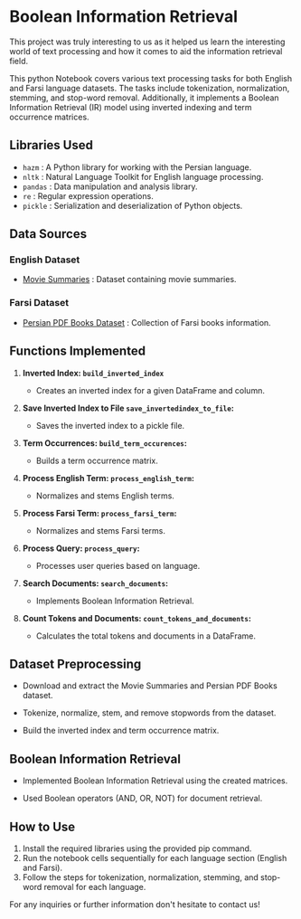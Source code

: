 # Boolean Information Retrieval

This project was truly interesting to us as it helped us learn the interesting world of text processing and how it comes to aid the information retrieval field. 

This python Notebook covers various text processing tasks for both English and Farsi language datasets. The tasks include tokenization, normalization, stemming, and stop-word removal. Additionally, it implements a Boolean Information Retrieval (IR) model using inverted indexing and term occurrence matrices.

## Libraries Used 
 
- `hazm` : A Python library for working with the Persian language.
- `nltk` : Natural Language Toolkit for English language processing.
- `pandas` : Data manipulation and analysis library.
- `re` : Regular expression operations.
- `pickle` : Serialization and deserialization of Python objects.

## Data Sources
### English Dataset
- [Movie Summaries](http://www.cs.cmu.edu/~ark/personas/data/MovieSummaries.tar.gz) : Dataset containing movie summaries.

### Farsi Dataset
- [Persian PDF Books Dataset](https://github.com/mohamad-dehghani/persian-pdf-books-dataset/raw/master/final_books.xlsx) : Collection of Farsi books information. 

## Functions Implemented
1. **Inverted Index: `build_inverted_index`**
   - Creates an inverted index for a given DataFrame and column.

2. **Save Inverted Index to File `save_invertedindex_to_file`:**
   - Saves the inverted index to a pickle file.

3. **Term Occurrences: `build_term_occurences`:**
   - Builds a term occurrence matrix.

4. **Process English Term: `process_english_term`:**
   - Normalizes and stems English terms.

5. **Process Farsi Term: `process_farsi_term`:**
   - Normalizes and stems Farsi terms.

6. **Process Query: `process_query`:**
   - Processes user queries based on language.

7. **Search Documents: `search_documents`:**
   - Implements Boolean Information Retrieval.

8. **Count Tokens and Documents: `count_tokens_and_documents`:**
   - Calculates the total tokens and documents in a DataFrame.

## Dataset Preprocessing

- Download and extract the Movie Summaries and Persian PDF Books dataset.
    
- Tokenize, normalize, stem, and remove stopwords from the dataset.
    
- Build the inverted index and term occurrence matrix.


## Boolean Information Retrieval

- Implemented Boolean Information Retrieval using the created matrices.
    
- Used Boolean operators (AND, OR, NOT) for document retrieval.
## How to Use
1. Install the required libraries using the provided pip command.
2. Run the notebook cells sequentially for each language section (English and Farsi).
3. Follow the steps for tokenization, normalization, stemming, and stop-word removal for each language.

For any inquiries or further information don't hesitate to contact us!
